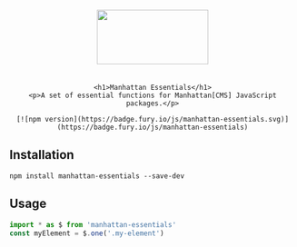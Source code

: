 <div align="center">
    <img width="196" height="96" vspace="20" src="http://assets.getme.co.uk/manhattan-logo--variation-b.svg">
    
    <h1>Manhattan Essentials</h1>
    <p>A set of essential functions for Manhattan[CMS] JavaScript packages.</p>
    
    [![npm version](https://badge.fury.io/js/manhattan-essentials.svg)](https://badge.fury.io/js/manhattan-essentials)
</div>

## Installation

`npm install manhattan-essentials --save-dev`


## Usage

```JavaScript
import * as $ from 'manhattan-essentials'
const myElement = $.one('.my-element')
```
